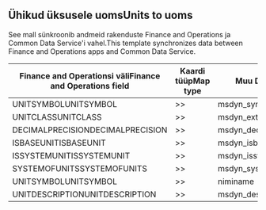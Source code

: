 ## <a name="units-to-uoms"></a><span data-ttu-id="29b2a-101">Ühikud üksusele uoms</span><span class="sxs-lookup"><span data-stu-id="29b2a-101">Units to uoms</span></span>

<span data-ttu-id="29b2a-102">See mall sünkroonib andmeid rakenduste Finance and Operations ja Common Data Service'i vahel.</span><span class="sxs-lookup"><span data-stu-id="29b2a-102">This template synchronizes data between Finance and Operations apps and Common Data Service.</span></span>

<span data-ttu-id="29b2a-103">Finance and Operationsi väli</span><span class="sxs-lookup"><span data-stu-id="29b2a-103">Finance and Operations field</span></span> | <span data-ttu-id="29b2a-104">Kaardi tüüp</span><span class="sxs-lookup"><span data-stu-id="29b2a-104">Map type</span></span> | <span data-ttu-id="29b2a-105">Muu Dynamics 365 väli</span><span class="sxs-lookup"><span data-stu-id="29b2a-105">Other Dynamics 365 field</span></span> | <span data-ttu-id="29b2a-106">Vaikeväärtus</span><span class="sxs-lookup"><span data-stu-id="29b2a-106">Default value</span></span>
---|---|---|---
<span data-ttu-id="29b2a-107">UNITSYMBOL</span><span class="sxs-lookup"><span data-stu-id="29b2a-107">UNITSYMBOL</span></span> | >> | <span data-ttu-id="29b2a-108">msdyn_symbol</span><span class="sxs-lookup"><span data-stu-id="29b2a-108">msdyn_symbol</span></span> | 
<span data-ttu-id="29b2a-109">UNITCLASS</span><span class="sxs-lookup"><span data-stu-id="29b2a-109">UNITCLASS</span></span> | >> | <span data-ttu-id="29b2a-110">msdyn_externalunitclassname</span><span class="sxs-lookup"><span data-stu-id="29b2a-110">msdyn_externalunitclassname</span></span> | 
<span data-ttu-id="29b2a-111">DECIMALPRECISION</span><span class="sxs-lookup"><span data-stu-id="29b2a-111">DECIMALPRECISION</span></span> | >> | <span data-ttu-id="29b2a-112">msdyn_decimalprecision</span><span class="sxs-lookup"><span data-stu-id="29b2a-112">msdyn_decimalprecision</span></span> | 
<span data-ttu-id="29b2a-113">ISBASEUNIT</span><span class="sxs-lookup"><span data-stu-id="29b2a-113">ISBASEUNIT</span></span> | >> | <span data-ttu-id="29b2a-114">msdyn_isbaseunit</span><span class="sxs-lookup"><span data-stu-id="29b2a-114">msdyn_isbaseunit</span></span> | 
<span data-ttu-id="29b2a-115">ISSYSTEMUNIT</span><span class="sxs-lookup"><span data-stu-id="29b2a-115">ISSYSTEMUNIT</span></span> | >> | <span data-ttu-id="29b2a-116">msdyn_issystemunit</span><span class="sxs-lookup"><span data-stu-id="29b2a-116">msdyn_issystemunit</span></span> | 
<span data-ttu-id="29b2a-117">SYSTEMOFUNITS</span><span class="sxs-lookup"><span data-stu-id="29b2a-117">SYSTEMOFUNITS</span></span> | >> | <span data-ttu-id="29b2a-118">msdyn_systemofunits</span><span class="sxs-lookup"><span data-stu-id="29b2a-118">msdyn_systemofunits</span></span> | 
<span data-ttu-id="29b2a-119">UNITSYMBOL</span><span class="sxs-lookup"><span data-stu-id="29b2a-119">UNITSYMBOL</span></span> | >> | <span data-ttu-id="29b2a-120">nimi</span><span class="sxs-lookup"><span data-stu-id="29b2a-120">name</span></span> | 
<span data-ttu-id="29b2a-121">UNITDESCRIPTION</span><span class="sxs-lookup"><span data-stu-id="29b2a-121">UNITDESCRIPTION</span></span> | >> | <span data-ttu-id="29b2a-122">msdyn_description</span><span class="sxs-lookup"><span data-stu-id="29b2a-122">msdyn_description</span></span> | 
